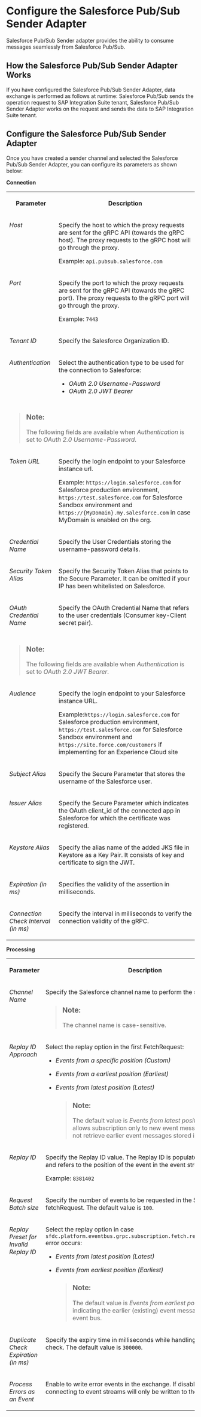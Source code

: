 <!-- loiofdb114ce369a4f0da1f67d07bbce5bbe -->

# Configure the Salesforce Pub/Sub Sender Adapter

Salesforce Pub/Sub Sender adapter provides the ability to consume messages seamlessly from Salesforce Pub/Sub.



<a name="loiofdb114ce369a4f0da1f67d07bbce5bbe__section_cl2_kgx_ydc"/>

## How the Salesforce Pub/Sub Sender Adapter Works

If you have configured the Salesforce Pub/Sub Sender Adapter, data exchange is performed as follows at runtime: Salesforce Pub/Sub sends the operation request to SAP Integration Suite tenant, Salesforce Pub/Sub Sender Adapter works on the request and sends the data to SAP Integration Suite tenant.



<a name="loiofdb114ce369a4f0da1f67d07bbce5bbe__section_yst_12z_ydc"/>

## Configure the Salesforce Pub/Sub Sender Adapter

Once you have created a sender channel and selected the Salesforce Pub/Sub Sender Adapter, you can configure its parameters as shown below:

**Connection**


<table>
<tr>
<th valign="top">

Parameter

</th>
<th valign="top">

Description

</th>
</tr>
<tr>
<td valign="top">

*Host*

</td>
<td valign="top">

Specify the host to which the proxy requests are sent for the gRPC API \(towards the gRPC host\). The proxy requests to the gRPC host will go through the proxy.

Example: `api.pubsub.salesforce.com`

</td>
</tr>
<tr>
<td valign="top">

*Port*

</td>
<td valign="top">

Specify the port to which the proxy requests are sent for the gRPC API \(towards the gRPC port\). The proxy requests to the gRPC port will go through the proxy.

Example: `7443`

</td>
</tr>
<tr>
<td valign="top">

*Tenant ID*

</td>
<td valign="top">

Specify the Salesforce Organization ID.

</td>
</tr>
<tr>
<td valign="top">

*Authentication*

</td>
<td valign="top">

Select the authentication type to be used for the connection to Salesforce:

-   *OAuth 2.0 Username-Password*
-   *OAuth 2.0 JWT Bearer*



</td>
</tr>
<tr>
<td valign="top" colspan="2">

> ### Note:  
> The following fields are available when *Authentication* is set to *OAuth 2.0 Username-Password*.



</td>
</tr>
<tr>
<td valign="top">

*Token URL*

</td>
<td valign="top">

Specify the login endpoint to your Salesforce instance url.

Example: `https://login.salesforce.com` for Salesforce production environment, `https://test.salesforce.com` for Salesforce Sandbox environment and `https://{MyDomain}.my.salesforce.com` in case MyDomain is enabled on the org.

</td>
</tr>
<tr>
<td valign="top">

*Credential Name*

</td>
<td valign="top">

Specify the User Credentials storing the username-password details.

</td>
</tr>
<tr>
<td valign="top">

*Security Token Alias*

</td>
<td valign="top">

Specify the Security Token Alias that points to the Secure Parameter. It can be omitted if your IP has been whitelisted on Salesforce.

</td>
</tr>
<tr>
<td valign="top">

*OAuth Credential Name*

</td>
<td valign="top">

Specify the OAuth Credential Name that refers to the user credentials \(Consumer key-Client secret pair\).

</td>
</tr>
<tr>
<td valign="top" colspan="2">

> ### Note:  
> The following fields are available when *Authentication* is set to *OAuth 2.0 JWT Bearer*.



</td>
</tr>
<tr>
<td valign="top">

*Audience*

</td>
<td valign="top">

Specify the login endpoint to your Salesforce instance URL.

Example:`https://login.salesforce.com` for Salesforce production environment, `https://test.salesforce.com` for Salesforce Sandbox environment and `https://site.force.com/customers` if implementing for an Experience Cloud site

</td>
</tr>
<tr>
<td valign="top">

*Subject Alias*

</td>
<td valign="top">

Specify the Secure Parameter that stores the username of the Salesforce user.

</td>
</tr>
<tr>
<td valign="top">

*Issuer Alias*

</td>
<td valign="top">

Specify the Secure Parameter which indicates the OAuth client\_id of the connected app in Salesforce for which the certificate was registered.

</td>
</tr>
<tr>
<td valign="top">

*Keystore Alias*

</td>
<td valign="top">

Specify the alias name of the added JKS file in Keystore as a Key Pair. It consists of key and certificate to sign the JWT.

</td>
</tr>
<tr>
<td valign="top">

*Expiration \(in ms\)*

</td>
<td valign="top">

Specifies the validity of the assertion in milliseconds.

</td>
</tr>
<tr>
<td valign="top">

*Connection Check Interval \(in ms\)*

</td>
<td valign="top">

Specify the interval in milliseconds to verify the connection validity of the gRPC.

</td>
</tr>
</table>

**Processing**


<table>
<tr>
<th valign="top">

Parameter

</th>
<th valign="top">

Description

</th>
</tr>
<tr>
<td valign="top">

*Channel Name*

</td>
<td valign="top">

Specify the Salesforce channel name to perform the subscription.

> ### Note:  
> The channel name is case-sensitive.



</td>
</tr>
<tr>
<td valign="top">

*Replay ID Approach*

</td>
<td valign="top">

Select the replay option in the first FetchRequest:

-   *Events from a specific position \(Custom\)*
-   *Events from a earliest position \(Earliest\)*
-   *Events from latest position \(Latest\)*

    > ### Note:  
    > The default value is *Events from latest position \(Latest\)* allows subscription only to new event messages and does not retrieve earlier event messages stored in the event bus.




</td>
</tr>
<tr>
<td valign="top">

*Replay ID*

</td>
<td valign="top">

Specify the Replay ID value. The Replay ID is populated by Salesforce and refers to the position of the event in the event stream.

Example: `8381402`

</td>
</tr>
<tr>
<td valign="top">

*Request Batch size*

</td>
<td valign="top">

Specify the number of events to be requested in the Salesforce fetchRequest. The default value is `100`.

</td>
</tr>
<tr>
<td valign="top">

*Replay Preset for Invalid Replay ID*

</td>
<td valign="top">

Select the replay option in case `sfdc.platform.eventbus.grpc.subscription.fetch.replayid.corrupted` error occurs:

-   *Events from latest position \(Latest\)*
-   *Events from earliest position \(Earliest\)*

    > ### Note:  
    > The default value is *Events from earliest position \(Earliest\)* indicating the earlier \(existing\) event messages stored in the event bus.




</td>
</tr>
<tr>
<td valign="top">

*Duplicate Check Expiration \(in ms\)*

</td>
<td valign="top">

Specify the expiry time in milliseconds while handling the Duplicate check. The default value is `300000`.

</td>
</tr>
<tr>
<td valign="top">

*Process Errors as an Event*

</td>
<td valign="top">

Enable to write error events in the exchange. If disabled, issues connecting to event streams will only be written to the logs.

</td>
</tr>
</table>

